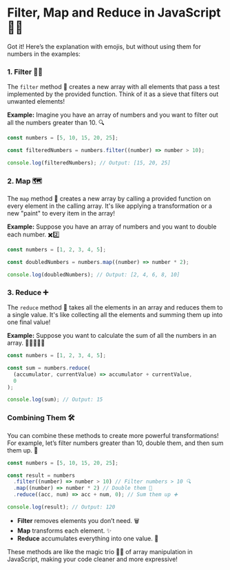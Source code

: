 # Filter, Map and Reduce in JavaScript 🚀🔥

Got it! Here’s the explanation with emojis, but without using them for numbers in the examples:

### 1. **Filter 🕵️‍♂️**

The `filter` method 🧹 creates a new array with all elements that pass a test implemented by the provided function. Think of it as a sieve that filters out unwanted elements!

**Example:**
Imagine you have an array of numbers and you want to filter out all the numbers greater than 10. 🔍

```javascript
const numbers = [5, 10, 15, 20, 25];

const filteredNumbers = numbers.filter((number) => number > 10);

console.log(filteredNumbers); // Output: [15, 20, 25]
```

### 2. **Map 🗺️**

The `map` method 🎨 creates a new array by calling a provided function on every element in the calling array. It's like applying a transformation or a new "paint" to every item in the array!

**Example:**
Suppose you have an array of numbers and you want to double each number. ✖️2️⃣

```javascript
const numbers = [1, 2, 3, 4, 5];

const doubledNumbers = numbers.map((number) => number * 2);

console.log(doubledNumbers); // Output: [2, 4, 6, 8, 10]
```

### 3. **Reduce ➕**

The `reduce` method 🧮 takes all the elements in an array and reduces them to a single value. It's like collecting all the elements and summing them up into one final value!

**Example:**
Suppose you want to calculate the sum of all the numbers in an array. 🧑‍🏫➕➕➕

```javascript
const numbers = [1, 2, 3, 4, 5];

const sum = numbers.reduce(
  (accumulator, currentValue) => accumulator + currentValue,
  0
);

console.log(sum); // Output: 15
```

### Combining Them 🛠️

You can combine these methods to create more powerful transformations! For example, let’s filter numbers greater than 10, double them, and then sum them up. 💪

```javascript
const numbers = [5, 10, 15, 20, 25];

const result = numbers
  .filter((number) => number > 10) // Filter numbers > 10 🔍
  .map((number) => number * 2) // Double them 🎨
  .reduce((acc, num) => acc + num, 0); // Sum them up ➕

console.log(result); // Output: 120
```

- **Filter** removes elements you don’t need. 🗑️
- **Map** transforms each element. ✨
- **Reduce** accumulates everything into one value. 🎁

These methods are like the magic trio 🧙‍♂️ of array manipulation in JavaScript, making your code cleaner and more expressive!
